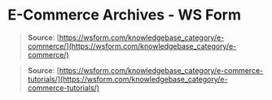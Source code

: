 # E-Commerce Archives - WS Form

> **Source**: [https://wsform.com/knowledgebase_category/e-commerce/](https://wsform.com/knowledgebase_category/e-commerce/)

> **Source**: [https://wsform.com/knowledgebase_category/e-commerce-tutorials/](https://wsform.com/knowledgebase_category/e-commerce-tutorials/)

